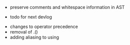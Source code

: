 * preserve comments and whitespace information in AST




* todo for next devlog
- changes to operator precedence
- removal of .()
- adding aliasing to using